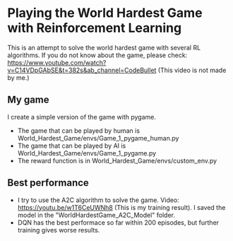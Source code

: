 # Playing the World Hardest Game with Reinforcement Learning

This is an attempt to solve the world hardest game with several RL algorithms.
If you do not know about the game, please check: https://www.youtube.com/watch?v=C14VDpGAbSE&t=382s&ab_channel=CodeBullet (This video is not made by me.)


## My game
I create a simple version of the game with pygame.

- The game that can be played by human is World_Hardest_Game/envs/Game_1_pygame_human.py
- The game that can be played by AI is World_Hardest_Game/envs/Game_1_pygame.py
- The reward function is in World_Hardest_Game/envs/custom_env.py

## Best performance

- I try to use the A2C algorithm to solve the game. Video: https://youtu.be/w1T6CeUWNh8 (This is my training result). I saved the model in the "WorldHardestGame_A2C_Model" folder.
- DQN has the best performace so far within 200 episodes, but further training gives worse results.

